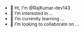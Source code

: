 - 👋 Hi, I’m @RajKumar-dev143
- 👀 I’m interested in ...
- 🌱 I’m currently learning ...
- 💞️ I’m looking to collaborate on ...

<!---
RajKumar-dev143/RajKumar-dev143 is a ✨ special ✨ repository because its `README.md` (this file) appears on your GitHub profile.
You can click the Preview link to take a look at your changes.
--->
